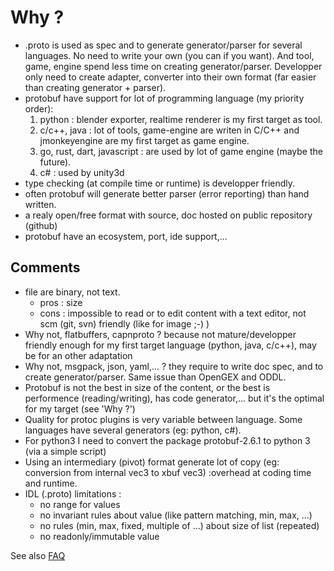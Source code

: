 # Why ?

* .proto is used as spec and to generate generator/parser for several languages. No need to write your own (you can if you want). And tool, game, engine spend less time on creating generator/parser. Developper only need to create adapter, converter into their own format (far easier than creating generator + parser).
* protobuf have support for lot of programming language (my priority order):
  1. python : blender exporter, realtime renderer is my first target as tool.
  2. c/c++, java : lot of tools, game-engine are writen in C/C++ and jmonkeyengine are my first target as game engine.
  3. go, rust, dart, javascript : are used by lot of game engine (maybe the future).
  4. c# : used by unity3d
* type checking (at compile time or runtime) is developper friendly.
* often protobuf will generate better parser (error reporting) than hand written.
* a realy open/free format with source, doc hosted on public repository (github)
* protobuf have an ecosystem, port, ide support,...


## Comments

* file are binary, not text.
  * pros : size
  * cons : impossible to read or to edit content with a text editor, not scm (git, svn) friendly (like for image ;-) )
* Why not, flatbuffers, capnproto ? because not mature/developper friendly enough for my first target language (python, java, c/c++), may be for an other adaptation
* Why not, msgpack, json, yaml,... ? they require to write doc spec, and to create generator/parser. Same issue than OpenGEX and ODDL.
* Protobuf is not the best in size of the content, or the best is performence (reading/writing), has code generator,... but it's the optimal for my target (see 'Why ?')
* Quality for protoc plugins is very variable between language. Some languages have several generators (eg: python, c#).
* For python3 I need to convert the package protobuf-2.6.1 to python 3 (via a simple script)
* Using an intermediary (pivot) format generate lot of copy (eg: conversion from internal vec3 to xbuf vec3) :overhead at coding time and runtime.
* IDL (.proto) limitations :
  * no range for values
  * no invariant rules about value (like pattern matching, min, max, ...)
  * no rules (min, max, fixed, multiple of ...) about size of list (repeated)
  * no readonly/immutable value

See also [FAQ](FAQ)